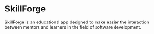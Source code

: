 # SkillForge
SkillForge is an educational app designed to make easier the interaction between mentors and learners in the field of software development.
